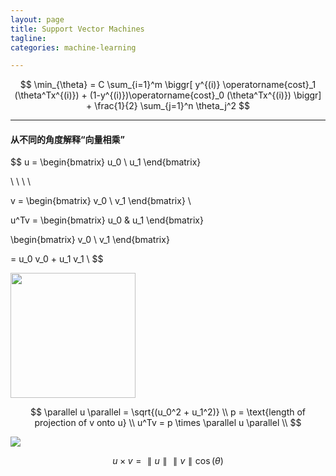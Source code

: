 ```yaml
---
layout: page
title: Support Vector Machines
tagline:
categories: machine-learning

---
```


$$
\min_{\theta} = C \sum_{i=1}^m \biggr[ y^{(i)} \operatorname{cost}_1 (\theta^Tx^{(i)}) + (1-y^{(i)})\operatorname{cost}_0 (\theta^Tx^{(i)}) \biggr] + \frac{1}{2} \sum_{j=1}^n \theta_j^2
$$

---

#### 从不同的角度解释“向量相乘”

$$
u =
\begin{bmatrix}
u_0 \\
u_1
\end{bmatrix}

\ \ \ \

v =
\begin{bmatrix}
v_0 \\
v_1
\end{bmatrix} \\

u^Tv =
\begin{bmatrix}
u_0 & u_1
\end{bmatrix}

\begin{bmatrix}
v_0 \\
v_1
\end{bmatrix}

= u_0 v_0 + u_1 v_1 \\
$$

<img height="200px" src="https://upload.wikimedia.org/wikipedia/commons/thumb/3/3e/Dot_Product.svg/2000px-Dot_Product.svg.png" />

$$
\parallel u \parallel = \sqrt{(u_0^2 + u_1^2)} \\
p = \text{length of projection of v onto u} \\
u^Tv = p \times \parallel u \parallel \\
$$

<img src="http://cdn1.askiitians.com/Images/2014108-144310695-8606-dot-product-image.PNG" />


$$
u \times v = \parallel u \parallel \parallel v \parallel \cos(\theta)
$$
